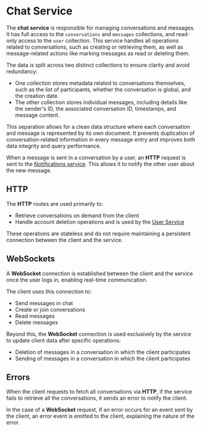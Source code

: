 # Chat Service

The **chat service** is responsible for managing conversations and messages. It has full access to the `conversations`
and `messages` collections, and read-only access to the `user` collection. This service handles all operations related
to conversations, such as creating or retrieving them, as well as message-related actions like marking messages as read
or deleting them.

The data is split across two distinct collections to ensure clarity and avoid redundancy:

- One collection stores metadata related to conversations themselves, such as the list of participants, whether the
  conversation is global, and the creation date.
- The other collection stores individual messages, including details like the sender's ID, the associated conversation
  ID, timestamps, and message content.

This separation allows for a clean data structure where each conversation and message is represented by its own
document. It prevents duplication of conversation-related information in every message entry and improves both data
integrity and query performance.

When a message is sent in a conversation by a user, an **HTTP** request is sent to the [Notifications service](../notifications-service/README.md). This
allows it to notify the other user about the new message.

## HTTP

The **HTTP** routes are used primarily to:

- Retrieve conversations on demand from the client
- Handle account deletion operations and is used by the [User Service](../user-service/README.md)

These operations are stateless and do not require maintaining a persistent connection between the client and the
service.

## WebSockets

A **WebSocket** connection is established between the client and the service once the user logs in, enabling real-time
communication.

The client uses this connection to:

- Send messages in chat
- Create or join conversations
- Read messages
- Delete messages

Beyond this, the **WebSocket** connection is used exclusively by the service to update client data after specific
operations:

- Deletion of messages in a conversation in which the client participates
- Sending of messages in a conversation in which the client participates

## Errors

When the client requests to fetch all conversations via **HTTP**, if the service fails to retrieve all the
conversations, it sends an error to notify the client.

In the case of a **WebSocket** request, if an error occurs for an event sent by the client, an error event is emitted to
the client, explaining the nature of the error.
